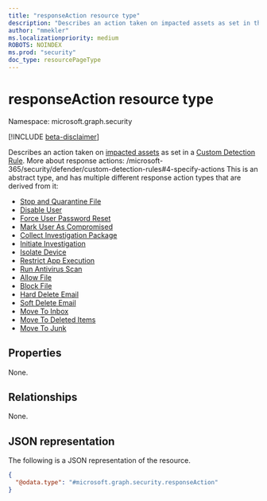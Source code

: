 ```yaml
---
title: "responseAction resource type"
description: "Describes an action taken on impacted assets as set in the custom detection rule"
author: "mmekler"
ms.localizationpriority: medium
ROBOTS: NOINDEX
ms.prod: "security"
doc_type: resourcePageType
---
```


# responseAction resource type

Namespace: microsoft.graph.security

[!INCLUDE [beta-disclaimer](../../includes/beta-disclaimer.md)]

Describes an action taken on [impacted assets](../resources/security-impactedasset.md) as set in a [Custom Detection Rule](../resources/security-detectionrule.md).
More about response actions: /microsoft-365/security/defender/custom-detection-rules#4-specify-actions
This is an abstract type, and has multiple different response action types that are derived from it:

* [Stop and Quarantine File](../resources/security-stopandquarantinefileresponseaction.md)
* [Disable User](../resources/security-disableuserresponseaction.md)
* [Force User Password Reset](../resources/security-forceuserpasswordresetresponseaction.md)
* [Mark User As Compromised](../resources/security-markuserascompromisedresponseaction.md)
* [Collect Investigation Package](../resources/security-collectinvestigationpackageresponseaction.md)
* [Initiate Investigation](../resources/security-initiateinvestigationresponseaction.md)
* [Isolate Device](../resources/security-isolatedeviceresponseaction.md)
* [Restrict App Execution](../resources/security-restrictappexecutionresponseaction.md)
* [Run Antivirus Scan](../resources/security-runantivirusscanresponseaction.md)
* [Allow File](../resources/security-allowfileresponseaction.md)
* [Block File](../resources/security-blockfileresponseaction.md)
* [Hard Delete Email](../resources/security-harddeleteresponseaction.md)
* [Soft Delete Email](../resources/security-softdeleteresponseaction.md)
* [Move To Inbox](../resources/security-movetoinboxresponseaction.md)
* [Move To Deleted Items](../resources/security-movetodeleteditemsresponseaction.md)
* [Move To Junk](../resources/security-movetojunkresponseaction.md)


## Properties
None.

## Relationships
None.

## JSON representation
The following is a JSON representation of the resource.
<!-- {
  "blockType": "resource",
  "@odata.type": "microsoft.graph.security.responseAction"
}
-->
``` json
{
  "@odata.type": "#microsoft.graph.security.responseAction"
}
```

